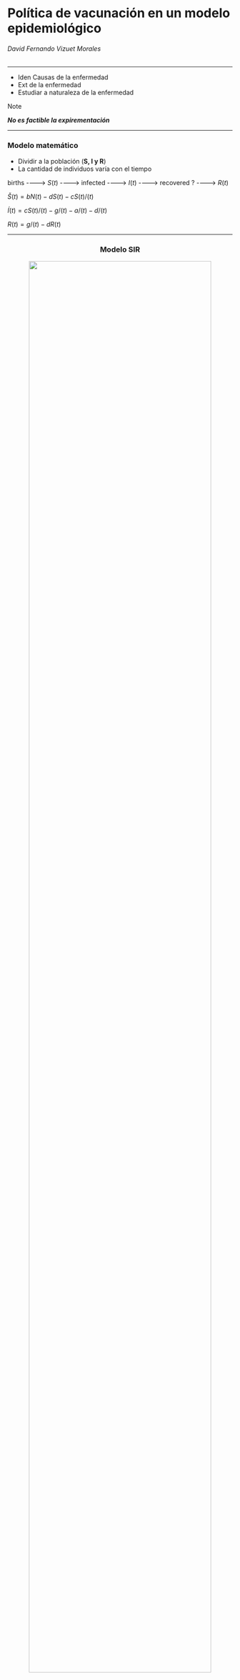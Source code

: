 # Política de vacunación en un modelo epidemiológico

###### David Fernando Vizuet Morales

---

* Iden Causas de la enfermedad
* Ext de la enfermedad
* Estudiar a naturaleza de la enfermedad

>[!NOTE]
***No es factible la expirementación***

---

### **Modelo matemático**

- Dividir a la población (**S, I y R**)
- La cantidad de individuos varía con el tiempo

births ----> $S(t)$ ----> infected ----> $I(t)$ ----> recovered ? ----> $R(t)$



$Š(t) = bN(t) - dS(t) - cS(t)/(t)$

$Í(t) = cS(t)/(t) - g/(t) - a/(t) - d/(t)$

$R(t) = g/(t) - dR(t)$

---

<div align="center">

### Modelo SIR

<img src="https://culturacientifica.com/app/uploads/2020/08/ModeloSIR-Continuo-560x301.png" width="90%">

</div>

---

>[!IMPORTANT]
***TEORÍA DE CONTROL***, ***Variables de control***













